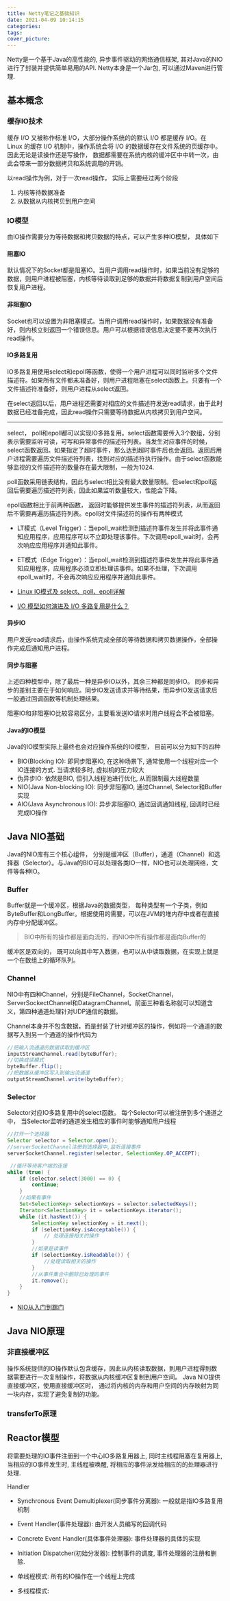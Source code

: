 ```yaml
---
title: Netty笔记之基础知识
date: 2021-04-09 10:14:15
categories:
tags:
cover_picture:
---
```

<!-- <script type="text/javascript" src="https://cdnjs.cloudflare.com/ajax/libs/mathjax/2.7.4/MathJax.js?config=default"></script> -->

Netty是一个基于Java的高性能的, 异步事件驱动的网络通信框架, 其对Java的NIO进行了封装并提供简单易用的API. Netty本身是一个Jar包, 可以通过Maven进行管理.




基本概念
-----------------



### 缓存IO技术

缓存 I/O 又被称作标准 I/O，大部分操作系统的的默认 I/O 都是缓存 I/O。在 Linux 的缓存 I/O 机制中，操作系统会将 I/O 的数据缓存在文件系统的页缓存中。因此无论是读操作还是写操作， 数据都需要在系统内核的缓冲区中中转一次，由此会带来一部分数据拷贝和系统调用的开销。



以read操作为例，对于一次read操作， 实际上需要经过两个阶段
1. 内核等待数据准备
2. 从数据从内核拷贝到用户空间


### IO模型
由IO操作需要分为等待数据和拷贝数据的特点，可以产生多种IO模型， 具体如下

#### 阻塞IO

默认情况下的Socket都是阻塞IO。当用户调用read操作时，如果当前没有足够的数据，则用户进程被阻塞，内核等待读取到足够的数据并将数据复制到用户空间后恢复用户进程。

#### 非阻塞IO

Socket也可以设置为非阻塞模式。当用户调用read操作时，如果数据没有准备好，则内核立刻返回一个错误信息。用户可以根据错误信息决定要不要再次执行read操作。

#### IO多路复用

IO多路复用使用select和epoll等函数，使得一个用户进程可以同时监听多个文件描述符。如果所有文件都未准备好，则用户进程阻塞在select函数上。只要有一个文件描述符准备好，则用户进程从select返回。

在select返回以后，用户进程还需要对相应的文件描述符发送read请求，由于此时数据已经准备完成，因此read操作只需要等待数据从内核拷贝到用户空间。

------------------

select， poll和epoll都可以实现IO多路复用。select函数需要传入3个数组，分别表示需要监听可读，可写和异常事件的描述符列表。当发生对应事件的时候，select函数返回。如果指定了超时事件，那么达到超时事件后也会返回。返回后用户进程需要遍历文件描述符列表，找到对应的描述符执行操作。由于select函数能够监视的文件描述符的数量存在最大限制，一般为1024.

poll函数采用链表结构，因此与select相比没有最大数量限制。但select和poll返回后需要遍历描述符列表，因此如果监听数量较大，性能会下降。

epoll函数相比于前两种函数， 返回时能够提供发生事件的描述符列表，从而返回后不需要再遍历描述符列表。epoll对文件描述符的操作有两种模式

- LT模式（Level Trigger）：当epoll_wait检测到描述符事件发生并将此事件通知应用程序，应用程序可以不立即处理该事件。下次调用epoll_wait时，会再次响应应用程序并通知此事件。
- ET模式（Edge Trigger）：当epoll_wait检测到描述符事件发生并将此事件通知应用程序，应用程序必须立即处理该事件。如果不处理，下次调用epoll_wait时，不会再次响应应用程序并通知此事件。

- [Linux IO模式及 select、poll、epoll详解](https://segmentfault.com/a/1190000003063859)
- [I/O 模型如何演进及 I/O 多路复用是什么？](https://zhuanlan.zhihu.com/p/77340796)

#### 异步IO

用户发送read请求后，由操作系统完成全部的等待数据和拷贝数据操作，全部操作完成后通知用户进程。


#### 同步与阻塞

上述四种模型中，除了最后一种是异步IO以外，其余三种都是同步IO。 同步和异步的差别主要在于如何响应。同步IO发送请求并等待结果，而异步IO发送请求后一般通过回调函数等机制处理结果。

阻塞IO和非阻塞IO比较容易区分，主要看发送IO请求时用户线程会不会被阻塞。


#### Java的IO模型

Java的IO模型实际上最终也会对应操作系统的IO模型， 目前可以分为如下的四种

- BIO(Blocking IO): 即同步阻塞IO, 在这种场景下, 通常使用一个线程对应一个IO连接的方式. 当请求较多时, 虚拟机的压力较大
- 伪异步IO: 依然是BIO, 但引入线程池进行优化, 从而限制最大线程数量
- NIO(Java Non-blocking IO): 同步非阻塞IO, 通过Channel, Selector和Buffer实现
- AIO(Java Asynchronous IO): 异步非阻塞IO, 通过回调通知线程, 回调时已经完成IO操作




Java NIO基础
-------------

Java的NIO库有三个核心组件， 分别是缓冲区（Buffer），通道（Channel）和选择器（Selector）。与Java的BIO可以处理各类IO一样，NIO也可以处理网络，文件等各种IO。

### Buffer

Buffer就是一个缓冲区，根据Java的数据类型， 每种类型有一个子类，例如ByteBuffer和LongBuffer。根据使用的需要，可以在JVM的堆内存中或者在直接内存中分配缓冲区。

> BIO中所有的操作都是面向流的，而NIO中所有操作都是面向Buffer的

缓冲区是双向的， 既可以向其中写入数据，也可以从中读取数据，在实现上就是一个在数组上的循环队列。


### Channel

NIO中有四种Channel，分别是FileChannel，SocketChannel，ServerSockectChannel和DatagramChannel。前面三种看名称就可以知道含义，第四种通道处理针对UDP通信的数据。

Channel本身并不包含数据，而是封装了针对缓冲区的操作，例如将一个通道的数据写入到另一个通道的操作代码为

```java
//把输入流通道的数据读取到缓冲区
inputStreamChannel.read(byteBuffer);
//切换成读模式
byteBuffer.flip();
//把数据从缓冲区写入到输出流通道
outputStreamChannel.write(byteBuffer);
```

### Selector

Selector对应IO多路复用中的select函数。 每个Selector可以被注册到多个通道之中， 当Selector监听的通道发生相应的事件时能够通知用户线程

```java
//打开一个选择器
Selector selector = Selector.open();
//serverSocketChannel注册到选择器中,监听连接事件
serverSocketChannel.register(selector, SelectionKey.OP_ACCEPT);

 //循环等待客户端的连接
while (true) {
    if (selector.select(3000) == 0) {
        continue;
    }
    //如果有事件
    Set<SelectionKey> selectionKeys = selector.selectedKeys();
    Iterator<SelectionKey> it = selectionKeys.iterator();
    while (it.hasNext()) {
        SelectionKey selectionKey = it.next();
        if (selectionKey.isAcceptable()) {
            // 处理连接相关的操作
        }
        //如果是读事件
        if (selectionKey.isReadable()) {
            //处理读取相关的操作
        }
        //从事件集合中删除已处理的事件
        it.remove();
    }
}
```

- [NIO从入门到踹门](https://mp.weixin.qq.com/s/GfV9w2B0mbT7PmeBS45xLw?spm=a2c6h.12873639.0.0.53064a61WLaTGt)



Java NIO原理
-------------

### 非直接缓冲区

操作系统提供的IO操作默认包含缓存，因此从内核读取数据，到用户进程得到数据需要进行一次复制操作，将数据从内核缓冲区复制到用户空间。 Java NIO提供直接缓冲区，使用直接缓冲区时， 通过将内核的内存和用户空间的内存映射为同一块内存，实现了避免复制的功能。

### transferTo原理





Reactor模型
-----------------


将需要处理的IO事件注册到一个中心IO多路复用器上, 同时主线程阻塞在复用器上, 当相应的IO事件发生时, 主线程被唤醒, 将相应的事件派发给相应的的处理器进行处理.

Handler

- Synchronous Event Demultiplexer(同步事件分离器): 一般就是指IO多路复用机制
- Event Handler(事件处理器): 由开发人员编写的回调代码
- Concrete Event Handler(具体事件处理器): 事件处理器的具体的实现
- Initiation Dispatcher(初始分发器): 控制事件的调度, 事件处理器的注册和删除.



- 单线程模式: 所有的IO操作在一个线程上完成
- 多线程模式: 




